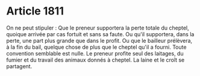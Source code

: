 # Article 1811

On ne peut stipuler :   Que le preneur supportera la perte totale du cheptel, quoique arrivée par cas fortuit et sans sa faute.   Ou qu'il supportera, dans la perte, une part plus grande que dans le profit.   Ou que le bailleur prélèvera, à la fin du bail, quelque chose de plus que le cheptel qu'il a fourni.   Toute convention semblable est nulle.   Le preneur profite seul des laitages, du fumier et du travail des animaux donnés à cheptel.   La laine et le croît se partagent.